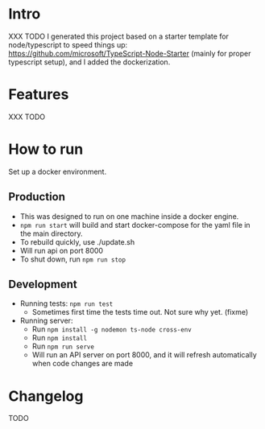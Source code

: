# Intro

XXX TODO
I generated this project based on a starter template for node/typescript to speed things up: https://github.com/microsoft/TypeScript-Node-Starter (mainly for proper typescript setup), and I added the dockerization.

# Features

XXX TODO

# How to run

Set up a docker environment.

## Production

- This was designed to run on one machine inside a docker engine.
- `npm run start` will build and start docker-compose for the yaml file in the main directory.
- To rebuild quickly, use ./update.sh
- Will run api on port 8000
- To shut down, run `npm run stop`

## Development

- Running tests: `npm run test`
  - Sometimes first time the tests time out. Not sure why yet. (fixme)
- Running server:
  - Run `npm install -g nodemon ts-node cross-env`
  - Run `npm install`
  - Run `npm run serve`
  - Will run an API server on port 8000, and it will refresh automatically when code changes are made

# Changelog

TODO
